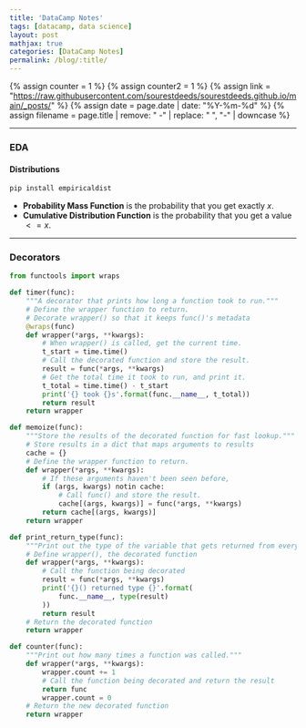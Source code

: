 ```yaml
---
title: 'DataCamp Notes'
tags: [datacamp, data science]
layout: post
mathjax: true
categories: [DataCamp Notes]
permalink: /blog/:title/
---
```

{% assign counter = 1 %}
{% assign counter2 = 1 %}
{% assign link = "https://raw.githubusercontent.com/sourestdeeds/sourestdeeds.github.io/main/_posts/" %}
{% assign date = page.date | date: "%Y-%m-%d" %}
{% assign filename = page.title | remove: " -" | replace: " ", "-" | downcase %}

***
### EDA

#### Distributions

```python
pip install empiricaldist
```

- **Probability Mass Function** is the probability that you get exactly $x$. 
- **Cumulative Distribution Function** is the probability that you get a value $<=x$.

***
### Decorators

```python
from functools import wraps

def timer(func):
    """A decorator that prints how long a function took to run."""
    # Define the wrapper function to return.
    # Decorate wrapper() so that it keeps func()'s metadata
    @wraps(func)
    def wrapper(*args, **kwargs):
        # When wrapper() is called, get the current time.    
        t_start = time.time()
        # Call the decorated function and store the result.    
        result = func(*args, **kwargs)
        # Get the total time it took to run, and print it.    
        t_total = time.time() - t_start    
        print('{} took {}s'.format(func.__name__, t_total))
        return result
    return wrapper

```

```python
def memoize(func):
    """Store the results of the decorated function for fast lookup."""
    # Store results in a dict that maps arguments to results  
    cache = {}
    # Define the wrapper function to return.
    def wrapper(*args, **kwargs):
        # If these arguments haven't been seen before,
        if (args, kwargs) notin cache:
            # Call func() and store the result.      
            cache[(args, kwargs)] = func(*args, **kwargs)
        return cache[(args, kwargs)]
    return wrapper
```

```python
def print_return_type(func):
    """Print out the type of the variable that gets returned from every call of any function it is decorating."""
    # Define wrapper(), the decorated function
    def wrapper(*args, **kwargs):
        # Call the function being decorated
        result = func(*args, **kwargs)
        print('{}() returned type {}'.format(
            func.__name__, type(result)
        ))
        return result
    # Return the decorated function
    return wrapper
```

```python
def counter(func):
    """Print out how many times a function was called."""
    def wrapper(*args, **kwargs):
        wrapper.count += 1
        # Call the function being decorated and return the result
        return func
        wrapper.count = 0
    # Return the new decorated function
    return wrapper
```